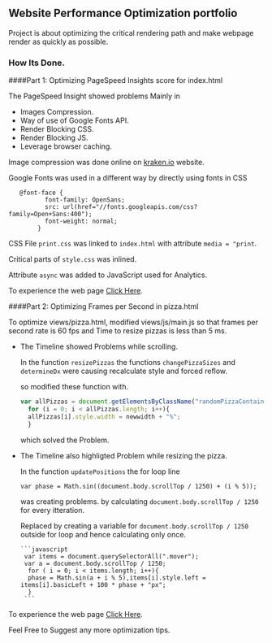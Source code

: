 ## Website Performance Optimization portfolio

Project is about optimizing the critical rendering path and make webpage render as quickly as possible.

### How Its Done.

####Part 1: Optimizing PageSpeed Insights score for index.html

The PageSpeed Insight showed problems Mainly in
  * Images Compression.
  * Way of use of Google Fonts API.
  * Render Blocking CSS.
  * Render Blocking JS.
  * Leverage browser caching.

Image compression was done online on [kraken.io](https://kraken.io/web-interface) website.

Google Fonts was used in a different way by directly using fonts in CSS

       @font-face {
              font-family: OpenSans;
              src: url(href="//fonts.googleapis.com/css?family=Open+Sans:400");
              font-weight: normal;
            }
   
 CSS File `print.css` was linked to `index.html` with attribute `media = "print`.
 
 Critical parts of `style.css` was inlined.
 
 Attribute `async` was added to JavaScript used for Analytics.
 
 To experience the web page [Click Here](https://vasudev-ps.github.io/performance-optimization/).
 
####Part 2: Optimizing Frames per Second in pizza.html

To optimize views/pizza.html, modified views/js/main.js so that frames per second rate is 60 fps and Time to resize pizzas is less than 5 ms.

* The Timeline showed Problems while scrolling.
  
  In the function `resizePizzas` the functions `changePizzaSizes` and `determineDx` were causing recalculate style and forced reflow.
  
  so modified these function with.
  
    ```javascript
    var allPizzas = document.getElementsByClassName("randomPizzaContainer");
      for (i = 0; i < allPizzas.length; i++){
      allPizzas[i].style.width = newwidth + "%";
      }
     ```
      
   which solved the Problem.
   
* The Timeline also highligted Problem while resizing the pizza.

  In the function `updatePositions` the for loop line
  
  `var phase = Math.sin((document.body.scrollTop / 1250) + (i % 5));`
  
   was creating problems. by calculating `document.body.scrollTop / 1250` for every itteration.
   
   Replaced by creating a variable for `document.body.scrollTop / 1250` outside for loop and hence calculating only once.
   
      ```javascript
       var items = document.querySelectorAll(".mover");
       var a = document.body.scrollTop / 1250;
        for ( i = 0; i < items.length; i++){
        phase = Math.sin(a + i % 5),items[i].style.left = items[i].basicLeft + 100 * phase + "px";
        }
       ```

 To experience the web page [Click Here](https://vasudev-ps.github.io/performance-optimization/views/pizza.html).
 
Feel Free to Suggest any more optimization tips.
